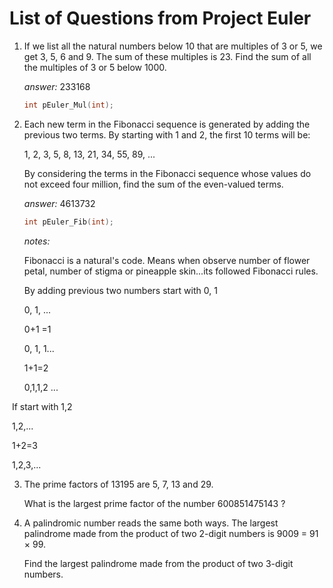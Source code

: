 # List of Questions from Project Euler



1. If we list all the natural numbers below 10 that are multiples of 3 or 5, we get 3, 5, 6 and 9. The sum of these multiples is 23.
   Find the sum of all the multiples of 3 or 5 below 1000.

   _answer:_ 233168

   ```c++
   int pEuler_Mul(int);
   ```

2. Each new term in the Fibonacci sequence is generated by adding the  previous two terms. By starting with 1 and 2, the first 10 terms will  be:

   1, 2, 3, 5, 8, 13, 21, 34, 55, 89, ...

   By considering the terms in the Fibonacci sequence whose values do  not exceed four million, find the sum of the even-valued terms.

   _answer:_ 4613732

   ```c++
   int pEuler_Fib(int);
   ```



   _notes:_

   Fibonacci is a natural's code. Means when observe number of flower petal, number of stigma or pineapple skin...its followed Fibonacci rules.

   By adding previous two numbers start with 0, 1

   0, 1, ...

   0+1 =1

   0, 1, 1...

   1+1=2

   0,1,1,2 ...



​	If  start with 1,2

​	1,2,...

​	1+2=3

​	1,2,3,...

3. The prime factors of 13195 are 5, 7, 13 and 29.

   What is the largest prime factor of the number 600851475143 ?

4. A palindromic number reads the same both ways. The largest palindrome  made from the product of two 2-digit numbers is 9009 = 91 × 99.

   Find the largest palindrome made from the product of two 3-digit numbers.


